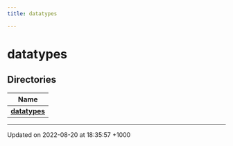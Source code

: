 ```yaml
---
title: datatypes

---
```


# datatypes



## Directories

| Name           |
| -------------- |
| **[datatypes](/cpp/Files/dir_1b70f9f628d353f28779bff85cfc8047/#dir-datatypes)**  |






-------------------------------

Updated on 2022-08-20 at 18:35:57 +1000
